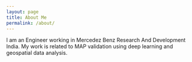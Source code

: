 ```yaml
---
layout: page
title: About Me
permalink: /about/
---
```


I am an Engineer working in Mercedez Benz Research And Development India. My work is related to MAP validation using deep learning and geospatial data analysis.




